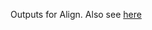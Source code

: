 Outputs for Align. Also see [here](https://github.com/miladvafaieenezhad/msvsdwcomp/tree/main/week%200)
